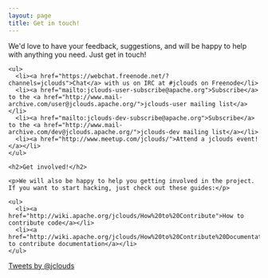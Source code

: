 ```yaml
---
layout: page
title: Get in touch!
---
```


<div class="row clearfix">
  <div class="col-md-6">
    <p>We'd love to have your feedback, suggestions, and will be happy to help with anything you need. Just get in touch!</p>

    <ul>
      <li><a href="https://webchat.freenode.net/?channels=jclouds">Chat</a> with us on IRC at #jclouds on Freenode</li>
      <li><a href="mailto:jclouds-user-subscribe@apache.org">Subscribe</a> to the <a href="http://www.mail-archive.com/user@jclouds.apache.org/">jclouds-user mailing list</a></li>
      <li><a href="mailto:jclouds-dev-subscribe@apache.org">Subscribe</a> to the <a href="http://www.mail-archive.com/dev@jclouds.apache.org/">jclouds-dev mailing list</a></li>
      <li><a href="http://www.meetup.com/jclouds/">Attend a jclouds event!</a></li>
    </ul>

    <h2>Get involved!</h2>

    <p>We will also be happy to help you getting involved in the project. If you want to start hacking, just check out these guides:</p>

    <ul>
      <li><a href="http://wiki.apache.org/jclouds/How%20to%20Contribute">How to contribute code</a></li>
      <li><a href="http://wiki.apache.org/jclouds/How%20to%20Contribute%20Documentation">How to contribute documentation</a></li>
    </ul>
  </div>
  <div class="col-md-6">
    <a class="twitter-timeline" data-dnt="true" href="https://twitter.com/jclouds" data-widget-id="456829648769257472">Tweets by @jclouds</a>
    <script>!function(d,s,id){var js,fjs=d.getElementsByTagName(s)[0],p=/^http:/.test(d.location)?'http':'https';if(!d.getElementById(id)){js=d.createElement(s);js.id=id;js.src=p+"://platform.twitter.com/widgets.js";fjs.parentNode.insertBefore(js,fjs);}}(document,"script","twitter-wjs");</script>
  </div>
</div>
